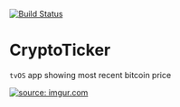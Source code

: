 [![Build Status](https://travis-ci.org/r3econ/CryptoTicker.svg?branch=master)](https://travis-ci.org/r3econ/CryptoTicker)

# CryptoTicker
`tvOS` app showing most recent bitcoin price

<a href="https://imgur.com/yq097O5"><img src="https://i.imgur.com/yq097O5.png" title="source: imgur.com" /></a>
